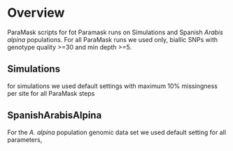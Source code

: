 # Overview 
ParaMask scripts for fot Paramask runs on Simulations and Spanish *Arabis alpina* populations. For all ParaMask runs we used only, biallic SNPs with genotype quality >=30 and min depth >=5.
<br>
## Simulations
for simulations we used default settings with maximum 10% missingness per site for all ParaMask steps
## SpanishArabisAlpina
For the *A. alpina* population genomic data set we used default setting for all parameters, 

